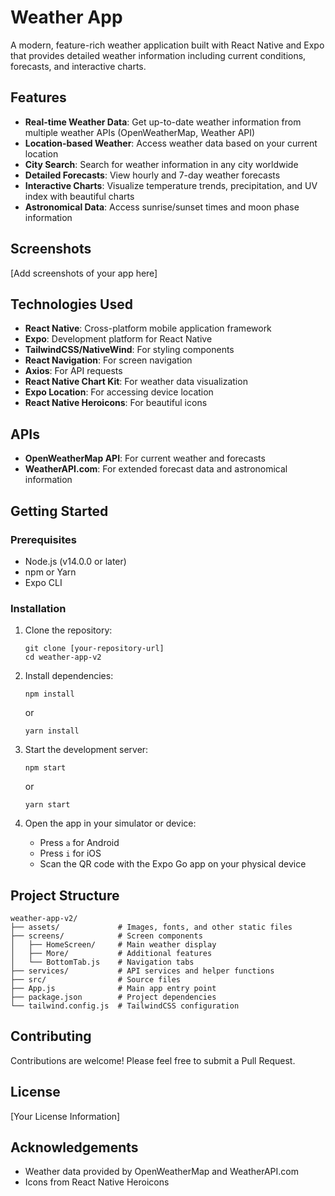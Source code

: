 # Weather App

A modern, feature-rich weather application built with React Native and Expo that provides detailed weather information including current conditions, forecasts, and interactive charts.

## Features

- **Real-time Weather Data**: Get up-to-date weather information from multiple weather APIs (OpenWeatherMap, Weather API)
- **Location-based Weather**: Access weather data based on your current location
- **City Search**: Search for weather information in any city worldwide
- **Detailed Forecasts**: View hourly and 7-day weather forecasts
- **Interactive Charts**: Visualize temperature trends, precipitation, and UV index with beautiful charts
- **Astronomical Data**: Access sunrise/sunset times and moon phase information

## Screenshots

[Add screenshots of your app here]

## Technologies Used

- **React Native**: Cross-platform mobile application framework
- **Expo**: Development platform for React Native
- **TailwindCSS/NativeWind**: For styling components
- **React Navigation**: For screen navigation
- **Axios**: For API requests
- **React Native Chart Kit**: For weather data visualization
- **Expo Location**: For accessing device location
- **React Native Heroicons**: For beautiful icons

## APIs

- **OpenWeatherMap API**: For current weather and forecasts
- **WeatherAPI.com**: For extended forecast data and astronomical information

## Getting Started

### Prerequisites

- Node.js (v14.0.0 or later)
- npm or Yarn
- Expo CLI

### Installation

1. Clone the repository:
   ```
   git clone [your-repository-url]
   cd weather-app-v2
   ```

2. Install dependencies:
   ```
   npm install
   ```
   or
   ```
   yarn install
   ```

3. Start the development server:
   ```
   npm start
   ```
   or
   ```
   yarn start
   ```

4. Open the app in your simulator or device:
   - Press `a` for Android
   - Press `i` for iOS
   - Scan the QR code with the Expo Go app on your physical device

## Project Structure

```
weather-app-v2/
├── assets/             # Images, fonts, and other static files
├── screens/            # Screen components
│   ├── HomeScreen/     # Main weather display
│   ├── More/           # Additional features
│   └── BottomTab.js    # Navigation tabs
├── services/           # API services and helper functions
├── src/                # Source files
├── App.js              # Main app entry point
├── package.json        # Project dependencies
└── tailwind.config.js  # TailwindCSS configuration
```

## Contributing

Contributions are welcome! Please feel free to submit a Pull Request.

## License

[Your License Information]

## Acknowledgements

- Weather data provided by OpenWeatherMap and WeatherAPI.com
- Icons from React Native Heroicons 
